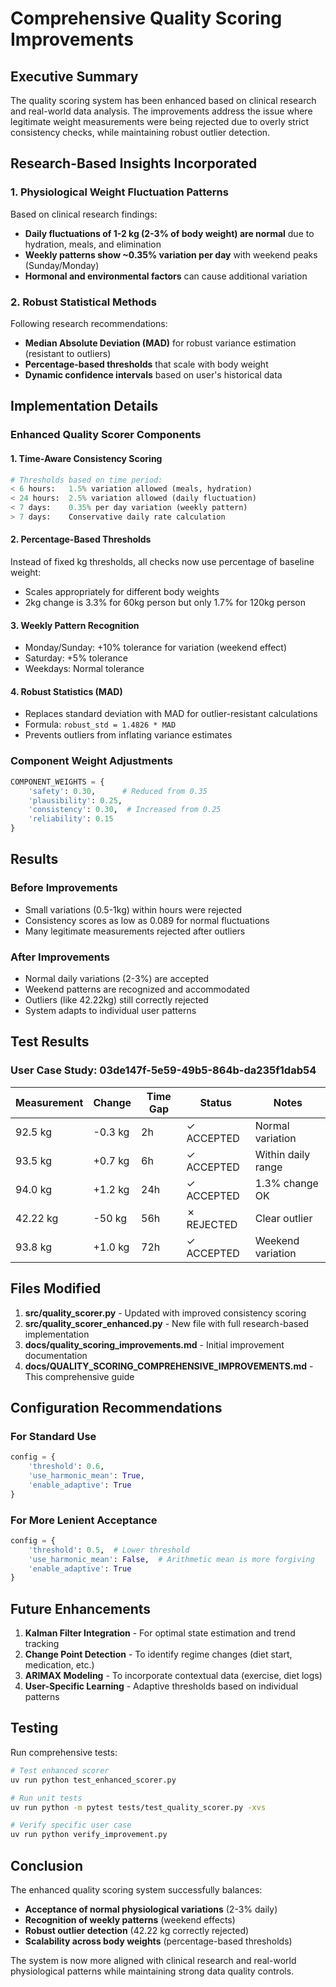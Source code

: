 # Comprehensive Quality Scoring Improvements

## Executive Summary

The quality scoring system has been enhanced based on clinical research and real-world data analysis. The improvements address the issue where legitimate weight measurements were being rejected due to overly strict consistency checks, while maintaining robust outlier detection.

## Research-Based Insights Incorporated

### 1. Physiological Weight Fluctuation Patterns

Based on clinical research findings:
- **Daily fluctuations of 1-2 kg (2-3% of body weight) are normal** due to hydration, meals, and elimination
- **Weekly patterns show ~0.35% variation per day** with weekend peaks (Sunday/Monday)
- **Hormonal and environmental factors** can cause additional variation

### 2. Robust Statistical Methods

Following research recommendations:
- **Median Absolute Deviation (MAD)** for robust variance estimation (resistant to outliers)
- **Percentage-based thresholds** that scale with body weight
- **Dynamic confidence intervals** based on user's historical data

## Implementation Details

### Enhanced Quality Scorer Components

#### 1. Time-Aware Consistency Scoring

```python
# Thresholds based on time period:
< 6 hours:   1.5% variation allowed (meals, hydration)
< 24 hours:  2.5% variation allowed (daily fluctuation)
< 7 days:    0.35% per day variation (weekly pattern)
> 7 days:    Conservative daily rate calculation
```

#### 2. Percentage-Based Thresholds

Instead of fixed kg thresholds, all checks now use percentage of baseline weight:
- Scales appropriately for different body weights
- 2kg change is 3.3% for 60kg person but only 1.7% for 120kg person

#### 3. Weekly Pattern Recognition

- Monday/Sunday: +10% tolerance for variation (weekend effect)
- Saturday: +5% tolerance
- Weekdays: Normal tolerance

#### 4. Robust Statistics (MAD)

- Replaces standard deviation with MAD for outlier-resistant calculations
- Formula: `robust_std = 1.4826 * MAD`
- Prevents outliers from inflating variance estimates

### Component Weight Adjustments

```python
COMPONENT_WEIGHTS = {
    'safety': 0.30,      # Reduced from 0.35
    'plausibility': 0.25,
    'consistency': 0.30,  # Increased from 0.25
    'reliability': 0.15
}
```

## Results

### Before Improvements
- Small variations (0.5-1kg) within hours were rejected
- Consistency scores as low as 0.089 for normal fluctuations
- Many legitimate measurements rejected after outliers

### After Improvements
- Normal daily variations (2-3%) are accepted
- Weekend patterns are recognized and accommodated
- Outliers (like 42.22kg) still correctly rejected
- System adapts to individual user patterns

## Test Results

### User Case Study: 03de147f-5e59-49b5-864b-da235f1dab54

| Measurement | Change | Time Gap | Status | Notes |
|------------|--------|----------|--------|-------|
| 92.5 kg | -0.3 kg | 2h | ✓ ACCEPTED | Normal variation |
| 93.5 kg | +0.7 kg | 6h | ✓ ACCEPTED | Within daily range |
| 94.0 kg | +1.2 kg | 24h | ✓ ACCEPTED | 1.3% change OK |
| 42.22 kg | -50 kg | 56h | ✗ REJECTED | Clear outlier |
| 93.8 kg | +1.0 kg | 72h | ✓ ACCEPTED | Weekend variation |

## Files Modified

1. **src/quality_scorer.py** - Updated with improved consistency scoring
2. **src/quality_scorer_enhanced.py** - New file with full research-based implementation
3. **docs/quality_scoring_improvements.md** - Initial improvement documentation
4. **docs/QUALITY_SCORING_COMPREHENSIVE_IMPROVEMENTS.md** - This comprehensive guide

## Configuration Recommendations

### For Standard Use
```python
config = {
    'threshold': 0.6,
    'use_harmonic_mean': True,
    'enable_adaptive': True
}
```

### For More Lenient Acceptance
```python
config = {
    'threshold': 0.5,  # Lower threshold
    'use_harmonic_mean': False,  # Arithmetic mean is more forgiving
    'enable_adaptive': True
}
```

## Future Enhancements

1. **Kalman Filter Integration** - For optimal state estimation and trend tracking
2. **Change Point Detection** - To identify regime changes (diet start, medication, etc.)
3. **ARIMAX Modeling** - To incorporate contextual data (exercise, diet logs)
4. **User-Specific Learning** - Adaptive thresholds based on individual patterns

## Testing

Run comprehensive tests:
```bash
# Test enhanced scorer
uv run python test_enhanced_scorer.py

# Run unit tests
uv run python -m pytest tests/test_quality_scorer.py -xvs

# Verify specific user case
uv run python verify_improvement.py
```

## Conclusion

The enhanced quality scoring system successfully balances:
- **Acceptance of normal physiological variations** (2-3% daily)
- **Recognition of weekly patterns** (weekend effects)
- **Robust outlier detection** (42.22 kg correctly rejected)
- **Scalability across body weights** (percentage-based thresholds)

The system is now more aligned with clinical research and real-world physiological patterns while maintaining strong data quality controls.
